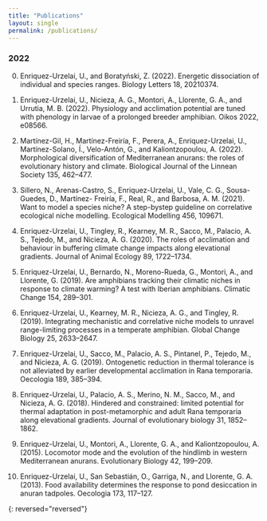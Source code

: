 ```yaml
---
title: "Publications"
layout: single
permalink: /publications/
---
```


### 2022

0. Enriquez-Urzelai, U., and Boratyński, Z. (2022). Energetic dissociation of individual and
species ranges. Biology Letters 18, 20210374.

0. Enriquez-Urzelai, U., Nicieza, A. G., Montori, A., Llorente, G. A., and Urrutia, M. B. (2022).
Physiology and acclimation potential are tuned with phenology in larvae of a prolonged
breeder amphibian. Oikos 2022, e08566.

0. Martínez-Gil, H., Martínez-Freiría, F., Perera, A., Enriquez-Urzelai, U., Martínez-Solano, Í.,
Velo-Antón, G., and Kaliontzopoulou, A. (2022). Morphological diversification of Mediterranean
anurans: the roles of evolutionary history and climate. Biological Journal of the
Linnean Society 135, 462–477.

0. Sillero, N., Arenas-Castro, S., Enriquez-Urzelai, U., Vale, C. G., Sousa-Guedes, D., Martínez-
Freiría, F., Real, R., and Barbosa, A. M. (2021). Want to model a species niche? A step-bystep
guideline on correlative ecological niche modelling. Ecological Modelling 456, 109671.

0. Enriquez-Urzelai, U., Tingley, R., Kearney, M. R., Sacco, M., Palacio, A. S., Tejedo, M., and
Nicieza, A. G. (2020). The roles of acclimation and behaviour in buffering climate change
impacts along elevational gradients. Journal of Animal Ecology 89, 1722–1734.

0. Enriquez-Urzelai, U., Bernardo, N., Moreno-Rueda, G., Montori, A., and Llorente, G. (2019).
Are amphibians tracking their climatic niches in response to climate warming? A test with
Iberian amphibians. Climatic Change 154, 289–301.

0. Enriquez-Urzelai, U., Kearney, M. R., Nicieza, A. G., and Tingley, R. (2019). Integrating
mechanistic and correlative niche models to unravel range-limiting processes in a temperate
amphibian. Global Change Biology 25, 2633–2647.

0. Enriquez-Urzelai, U., Sacco, M., Palacio, A. S., Pintanel, P., Tejedo, M., and Nicieza, A. G.
(2019). Ontogenetic reduction in thermal tolerance is not alleviated by earlier developmental
acclimation in Rana temporaria. Oecologia 189, 385–394.

0. Enriquez-Urzelai, U., Palacio, A. S., Merino, N. M., Sacco, M., and Nicieza, A. G. (2018).
Hindered and constrained: limited potential for thermal adaptation in post-metamorphic
and adult Rana temporaria along elevational gradients. Journal of evolutionary biology 31,
1852–1862.

0. Enriquez-Urzelai, U., Montori, A., Llorente, G. A., and Kaliontzopoulou, A. (2015). Locomotor
mode and the evolution of the hindlimb in western Mediterranean anurans. Evolutionary
Biology 42, 199–209.

0. Enriquez-Urzelai, U., San Sebastián, O., Garriga, N., and Llorente, G. A. (2013). Food
availability determines the response to pond desiccation in anuran tadpoles. Oecologia 173,
117–127.


{: reversed="reversed"}